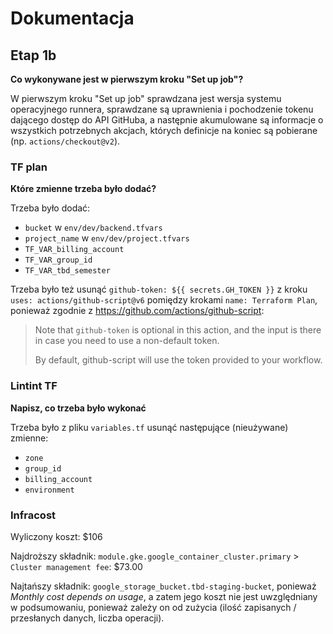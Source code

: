 # Dokumentacja

## Etap 1b

**Co wykonywane jest w pierwszym kroku "Set up job"?**

W pierwszym kroku "Set up job" sprawdzana jest wersja systemu operacyjnego runnera, sprawdzane są uprawnienia i pochodzenie tokenu dającego dostęp do API GitHuba, a następnie akumulowane są informacje o wszystkich potrzebnych akcjach, których definicje na koniec są pobierane (np. `actions/checkout@v2`).

### TF plan

**Które zmienne trzeba było dodać?**

Trzeba było dodać:
* `bucket` w `env/dev/backend.tfvars`
* `project_name` w `env/dev/project.tfvars`
* `TF_VAR_billing_account`
* `TF_VAR_group_id`
* `TF_VAR_tbd_semester`

Trzeba było też usunąć `github-token: ${{ secrets.GH_TOKEN }}` z kroku `uses: actions/github-script@v6` pomiędzy krokami `name: Terraform Plan`, ponieważ zgodnie z https://github.com/actions/github-script:

> Note that `github-token` is optional in this action, and the input is there in case you need to use a non-default token.
> 
> By default, github-script will use the token provided to your workflow.

### Lintint TF

**Napisz, co trzeba było wykonać**

Trzeba było z pliku `variables.tf` usunąć następujące (nieużywane) zmienne:
* `zone`
* `group_id`
* `billing_account`
* `environment`

### Infracost

Wyliczony koszt: $106

Najdroższy składnik:
`module.gke.google_container_cluster.primary` > `Cluster management fee`: $73.00

Najtańszy składnik:
`google_storage_bucket.tbd-staging-bucket`, ponieważ *Monthly cost depends on usage*, a zatem jego koszt nie jest uwzględniany w podsumowaniu, ponieważ zależy on od zużycia (ilość zapisanych / przesłanych danych, liczba operacji).



